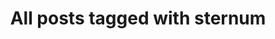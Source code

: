 ---
layout: tag
title: "All posts tagged with sternum"
permalink: /weblog/tags/sternum/
taxonomy: sternum
---